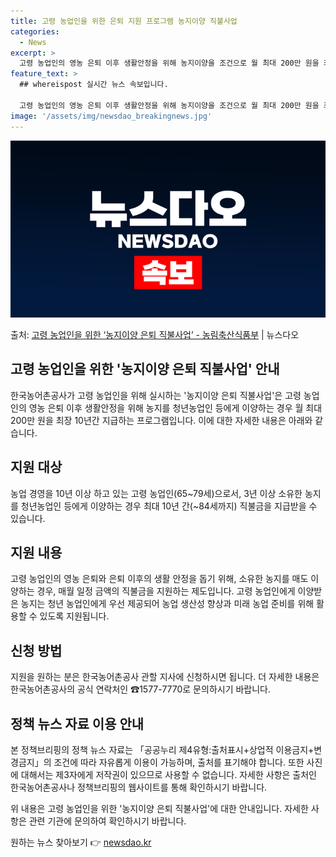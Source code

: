 ```yaml
---
title: 고령 농업인을 위한 은퇴 지원 프로그램 농지이양 직불사업
categories:
  - News
excerpt: >
  고령 농업인의 영농 은퇴 이후 생활안정을 위해 농지이양을 조건으로 월 최대 200만 원을 최장 10년간 지급…
feature_text: >
  ## whereispost 실시간 뉴스 속보입니다.

  고령 농업인의 영농 은퇴 이후 생활안정을 위해 농지이양을 조건으로 월 최대 200만 원을 최장 10년간 지급…
image: '/assets/img/newsdao_breakingnews.jpg'
---
```


![뉴스다오 속보](/assets/img/newsdao_breakingnews.jpg)

<p>출처: <a href="https://newsdao.kr/3778" rel="dofollow">고령 농업인을 위한 ‘농지이양 은퇴 직불사업’ - 농림축산식품부</a> | 뉴스다오</p>

<h2 data-ke-size="size26">고령 농업인을 위한 '농지이양 은퇴 직불사업' 안내</h2>
한국농어촌공사가 고령 농업인을 위해 실시하는 '농지이양 은퇴 직불사업'은 고령 농업인의 영농 은퇴 이후 생활안정을 위해 농지를 청년농업인 등에게 이양하는 경우 월 최대 200만 원을 최장 10년간 지급하는 프로그램입니다. 이에 대한 자세한 내용은 아래와 같습니다.

<p data-ke-size="size16"></p>

<h2 data-ke-size="size24">지원 대상</h2>
농업 경영을 10년 이상 하고 있는 고령 농업인(65~79세)으로서, 3년 이상 소유한 농지를 청년농업인 등에게 이양하는 경우 최대 10년 간(~84세까지) 직불금을 지급받을 수 있습니다.

<p data-ke-size="size16"></p>

<h2>지원 내용</h2>
고령 농업인의 영농 은퇴와 은퇴 이후의 생활 안정을 돕기 위해, 소유한 농지를 매도 이양하는 경우, 매월 일정 금액의 직불금을 지원하는 제도입니다. 고령 농업인에게 이양받은 농지는 청년 농업인에게 우선 제공되어 농업 생산성 향상과 미래 농업 준비를 위해 활용할 수 있도록 지원됩니다.

<p data-ke-size="size16"></p>

<h2>신청 방법</h2>
지원을 원하는 분은 한국농어촌공사 관할 지사에 신청하시면 됩니다. 더 자세한 내용은 한국농어촌공사의 공식 연락처인 ☎1577-7770로 문의하시기 바랍니다.

<p data-ke-size="size16"></p>

<h2>정책 뉴스 자료 이용 안내</h2>
본 정책브리핑의 정책 뉴스 자료는 「공공누리 제4유형:출처표시+상업적 이용금지+변경금지」의 조건에 따라 자유롭게 이용이 가능하며, 출처를 표기해야 합니다. 또한 사진에 대해서는 제3자에게 저작권이 있으므로 사용할 수 없습니다. 자세한 사항은 출처인 한국농어촌공사나 정책브리핑의 웹사이트를 통해 확인하시기 바랍니다.

<p data-ke-size="size16"></p>

위 내용은 고령 농업인을 위한 '농지이양 은퇴 직불사업'에 대한 안내입니다. 자세한 사항은 관련 기관에 문의하여 확인하시기 바랍니다. 

원하는 뉴스 찾아보기 👉 <a href="https://newsdao.kr" rel="dofollow">newsdao.kr</a>


